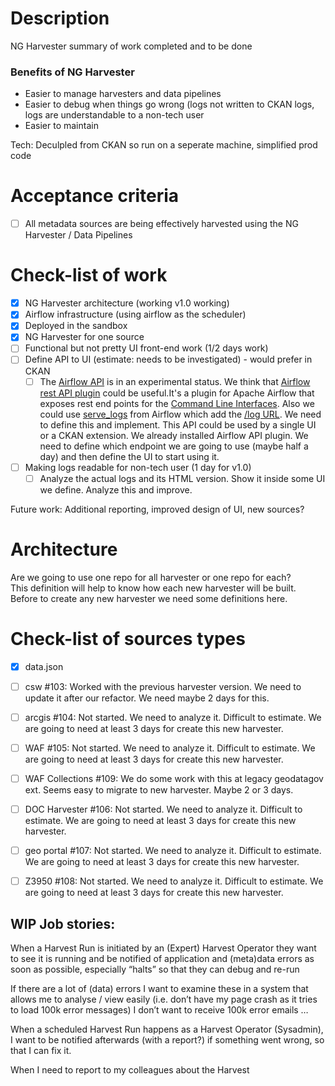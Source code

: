 # Description

NG Harvester summary of work completed and to be done

### Benefits of NG Harvester

 - Easier to manage harvesters and data pipelines
 - Easier to debug when things go wrong (logs not written to CKAN logs, logs are understandable to a non-tech user
 - Easier to maintain

Tech: Deculpled from CKAN so run on a seperate machine, simplified prod code


# Acceptance criteria 
 - [ ] All metadata sources are being effectively harvested using the NG Harvester / Data Pipelines

# Check-list of work
 - [x] NG Harvester architecture (working v1.0 working)
 - [x] Airflow infrastructure (using airflow as the scheduler) 
 - [x] Deployed in the sandbox
 - [x] NG Harvester for one source
 - [ ] Functional but not pretty UI front-end work (1/2 days work)
 - [ ] Define API to UI (estimate: needs to be investigated) - would prefer in CKAN 
    - [ ] The [Airflow API](https://airflow.apache.org/docs/stable/api.html) is in an experimental status. We think that [Airflow rest API plugin](https://github.com/teamclairvoyant/airflow-rest-api-plugin) could be useful.It's a plugin for Apache Airflow that exposes rest end points for the [Command Line Interfaces](http://airflow.apache.org/cli.html). Also we could use [serve_logs](http://airflow.apache.org/cli.html#serve_logs) from Airflow which add the [/log URL]( https://github.com/apache/airflow/blob/master/airflow/bin/cli.py#L1137). We need to define this and implement. This API could be used by a single UI or a CKAN extension. We already installed Airflow API plugin. We need to define which endpoint we are going to use (maybe half a day) and then define the UI to start using it.

 - [ ] Making logs readable for non-tech user (1 day for v1.0)
    - [ ] Analyze the actual logs and its HTML version. Show it inside some UI we define. Analyze this and improve.

Future work: 
Additional reporting, improved design of UI, new sources?

# Architecture
Are we going to use one repo for all harvester or one repo for each?  
This definition will help to know how each new harvester will be built.
Before to create any new harvester we need some definitions here.

# Check-list of sources types
 - [x] data.json
 - [ ] csw #103: Worked with the previous harvester version. We need to update it after our refactor. We need maybe 2 days for this.
 - [ ] arcgis #104: Not started. We need to analyze it. Difficult to estimate. We are going to need at least 3 days for create this new harvester.
 - [ ] WAF #105: Not started. We need to analyze it. Difficult to estimate. We are going to need at least 3 days for create this new harvester.
 - [ ] WAF Collections #109: We do some work with this at legacy geodatagov ext. Seems easy to migrate to new harvester. Maybe 2 or 3 days.
 - [ ] DOC Harvester #106: Not started. We need to analyze it. Difficult to estimate. We are going to need at least 3 days for create this new harvester.
 - [ ] geo portal #107: Not started. We need to analyze it. Difficult to estimate. We are going to need at least 3 days for create this new harvester.
 - [ ] Z3950 #108: Not started. We need to analyze it. Difficult to estimate. We are going to need at least 3 days for create this new harvester.
 
 
 
## WIP Job stories: 

When a Harvest Run is initiated by an (Expert) Harvest Operator they want to see it is running and be notified of application and (meta)data errors as soon as possible, especially “halts” so that they can debug and re-run
 
If there are a lot of (data) errors I want to examine these in a system that allows me to analyse / view easily (i.e. don’t have my page crash as it tries to load 100k error messages)
I don’t want to receive 100k error emails … 
 
When a scheduled Harvest Run happens as a Harvest Operator (Sysadmin), I want to be notified afterwards (with a report?) if something went wrong, so that I can fix it. 
 
When I need to report to my colleagues about the Harvest




